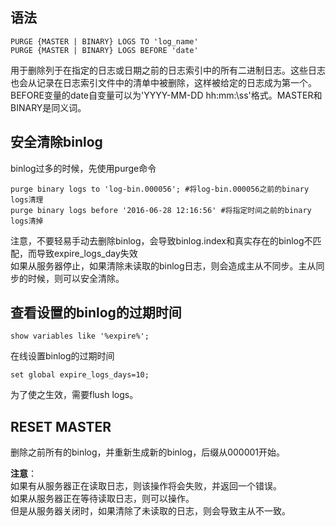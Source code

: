 ## 语法
    PURGE {MASTER | BINARY} LOGS TO 'log_name'
    PURGE {MASTER | BINARY} LOGS BEFORE 'date'
用于删除列于在指定的日志或日期之前的日志索引中的所有二进制日志。这些日志也会从记录在日志索引文件中的清单中被删除，这样被给定的日志成为第一个。  
BEFORE变量的date自变量可以为'YYYY-MM-DD hh:mm\:\ss'格式。MASTER和BINARY是同义词。

##  安全清除binlog
binlog过多的时候，先使用purge命令

    purge binary logs to 'log-bin.000056'; #将log-bin.000056之前的binary logs清理
    purge binary logs before '2016-06-28 12:16:56' #将指定时间之前的binary logs清掉


注意，不要轻易手动去删除binlog，会导致binlog.index和真实存在的binlog不匹配，而导致expire_logs_day失效  
如果从服务器停止，如果清除未读取的binlog日志，则会造成主从不同步。主从同步的时候，则可以安全清除。  




## 查看设置的binlog的过期时间
    show variables like '%expire%';  
在线设置binlog的过期时间  

    set global expire_logs_days=10;  
为了使之生效，需要flush logs。

##   RESET MASTER
  删除之前所有的binlog，并重新生成新的binlog，后缀从000001开始。

**注意**：  
如果有从服务器正在读取日志，则该操作将会失败，并返回一个错误。  
如果从服务器正在等待读取日志，则可以操作。  
但是从服务器关闭时，如果清除了未读取的日志，则会导致主从不一致。

